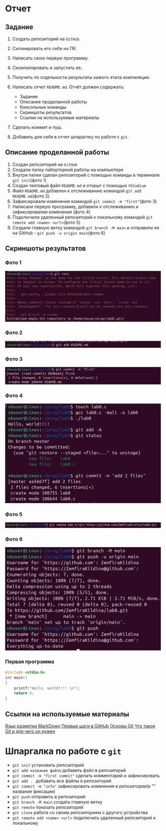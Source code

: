 # Отчет
## Задание

1. Создать репозиторий на `GitHub`.
2. Склонировать его себе на ПК.
3. Написать свою первую программу.
4. Скомпилировать и запустить ее.
5. Получить по отдельности результаты кажого этапа компиляции.
6. Написать отчет `README.md`. Отчёт должен содержать:
    - Задание
    - Описание проделанной работы
    - Консольные команды
    - Скриншоты результатов
    - Ссылки на используемые материалы

7. Сделать коммит и пуш.
8. Добавить для себя в отчет шпараглку по работе с `git`.

## Описание проделанной работы

1. Создан репозиторий на `GitHub`
2. Создали папку лаборторной работы на компьютере
3. Внутри папки сделан репозиторий с помощью команды в терминале `git init`(фото 1)
4. Создан тектовый файл ``README.md`` и открыт с помощью `VSCodium`
5. Файл `README.md` добавлен к отслеживанию командой ``git add README.md``(фото 2)
6. Зафиксировали изменения командой ``git commit -m "first"``(фото 3)
7. Написали первую программу, добавили к отслеживанию и зафиксировалии изменения (фото 4)
8. Подключили удаленный репозиторий к локальному командой ``git remote add <name> <url>``(фото 5)
9. Создали главную ветку командой ``git branch -M main`` и отправили ее на GitHub - ``git push -u origin main``(фото 6)

## Скриншоты результатов
### Фото 1

![pic 1](pic/1.png)

### Фото 2

![pic 2](pic/2.png)

### Фото 3

![pic 3](pic/3.png)

### Фото 4

![pic 4](pic/4.png)

### Фото 5

![pic 5](pic/6.png)

### Фото 6

![pic 6](pic/5.png)

### Первая программа

```C
#include <stdio.h>
int main()
{
    printf("Hello, world!!!! \n");
    return 0;
}
```

## Ссылки на используемые материалы

[Язык разметки MarkDown](https://doka.guide/tools/markdown/)
[Первые шаги в GitHub](https://habr.com/ru/companies/yandex_praktikum/articles/700708/)
[Основы Git](https://git-scm.com/book/ru/v2)
[Что такое Git и для чего он нужен](https://practicum.yandex.ru/blog/chto-takoe-git-i-dlya-chego-nuzhen/)

# Шпаргалка по работе с `git`

- `git init` установить репозиторий
- `git add название файла` добавить файл в репозиторий 
- `git commit -m "first commit"` сделать комментарий и зафиксировать 
- `git add . ` добавить все файлы в репозиторий 
- `git commit -m "info"` зафиксировать изменения в репозитории(в "" название фиксации)
- `git push` отправить в репозиторий 
- `git branch -M main` создать главную ветку 
- `git remote` показать репозиторий
- `git clone` работа со своим репозиторием с другого устройства
- `git remote add <name> <url>` подключить удаленный репозиторий к локальному
